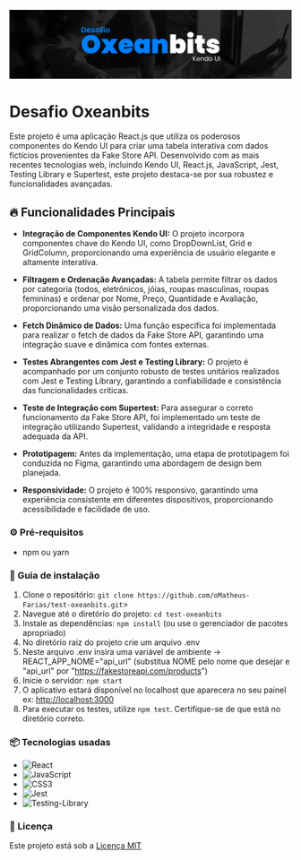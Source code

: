 ![Logo do projeto](https://raw.githubusercontent.com/oMatheus-Farias/test-oxeanbits/main/public/mockup-oxeanbits.png)

# Desafio Oxeanbits

Este projeto é uma aplicação React.js que utiliza os poderosos componentes do Kendo UI para criar uma tabela interativa com dados fictícios provenientes da Fake Store API. Desenvolvido com as mais recentes tecnologias web, incluindo Kendo UI, React.js, JavaScript, Jest, Testing Library e Supertest, este projeto destaca-se por sua robustez e funcionalidades avançadas.

## 🔥 Funcionalidades Principais

- **Integração de Componentes Kendo UI:** O projeto incorpora componentes chave do Kendo UI, como DropDownList, Grid e GridColumn, proporcionando uma experiência de usuário elegante e altamente interativa.
  
- **Filtragem e Ordenação Avançadas:** A tabela permite filtrar os dados por categoria (todos, eletrônicos, jóias, roupas masculinas, roupas femininas) e ordenar por Nome, Preço, Quantidade e Avaliação, proporcionando uma visão personalizada dos dados.
  
- **Fetch Dinâmico de Dados:** Uma função específica foi implementada para realizar o fetch de dados da Fake Store API, garantindo uma integração suave e dinâmica com fontes externas.
  
- **Testes Abrangentes com Jest e Testing Library:** O projeto é acompanhado por um conjunto robusto de testes unitários realizados com Jest e Testing Library, garantindo a confiabilidade e consistência das funcionalidades críticas.
  
- **Teste de Integração com Supertest:** Para assegurar o correto funcionamento da Fake Store API, foi implementado um teste de integração utilizando Supertest, validando a integridade e resposta adequada da API.
  
- **Prototipagem:** Antes da implementação, uma etapa de prototipagem foi conduzida no Figma, garantindo uma abordagem de design bem planejada.
  
- **Responsividade:** O projeto é 100% responsivo, garantindo uma experiência consistente em diferentes dispositivos, proporcionando acessibilidade e facilidade de uso.
  
### ⚙️ Pré-requisitos

- npm ou yarn

### 🔨 Guia de instalação

1. Clone o repositório: `git clone https://github.com/oMatheus-Farias/test-oxeanbits.git`>
2. Navegue até o diretório do projeto: `cd test-oxeanbits`
3. Instale as dependências: `npm install` (ou use o gerenciador de pacotes apropriado)
4. No diretório raiz do projeto crie um arquivo .env
5. Neste arquivo .env insira uma variável de ambiente -> REACT_APP_NOME="api_url" (substitua NOME pelo nome que desejar e "api_url" por "https://fakestoreapi.com/products") 
6. Inicie o servidor: `npm start`
7. O aplicativo estará disponível no localhost que aparecera no seu painel ex: [http://localhost:3000](http://localhost:3000/)
8. Para executar os testes, utilize `npm test`. Certifique-se de que está no diretório correto.

### 📦 Tecnologias usadas

* ![React](https://img.shields.io/badge/react-%2320232a.svg?style=for-the-badge&logo=react&logoColor=%2361DAFB)
* ![JavaScript](https://img.shields.io/badge/javascript-%23323330.svg?style=for-the-badge&logo=javascript&logoColor=%23F7DF1E)
* ![CSS3](https://img.shields.io/badge/css3-%231572B6.svg?style=for-the-badge&logo=css3&logoColor=white)
* ![Jest](https://img.shields.io/badge/-jest-%23C21325?style=for-the-badge&logo=jest&logoColor=white)
* ![Testing-Library](https://img.shields.io/badge/-TestingLibrary-%23E33332?style=for-the-badge&logo=testing-library&logoColor=white)

### 📄 Licença

Este projeto está sob a [Licença MIT](https://github.com/git/git-scm.com/blob/main/MIT-LICENSE.txt)
